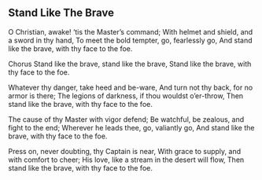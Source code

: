 ## Stand Like The Brave

O Christian, awake! ‘tis the Master’s command;
With helmet and shield, and a sword in thy hand,
To meet the bold tempter, go, fearlessly go,
And stand like the brave, with thy face to the foe. 

Chorus
Stand like the brave, stand like the brave,
Stand like the brave, with thy face to the foe. 

Whatever thy danger, take heed and be-ware,
And turn not thy back, for no armor is there;
The legions of darkness, if thou wouldst o’er-throw,
Then stand like the brave, with thy face to the foe. 

The cause of thy Master with vigor defend;
Be watchful, be zealous, and fight to the end; 
Wherever he leads thee, go, valiantly go,
And stand like the brave, with thy face to the foe. 

Press on, never doubting, thy Captain is near,
With grace to supply, and with comfort to cheer;
His love, like a stream in the desert will flow,
Then stand like the brave, with thy face to the foe.